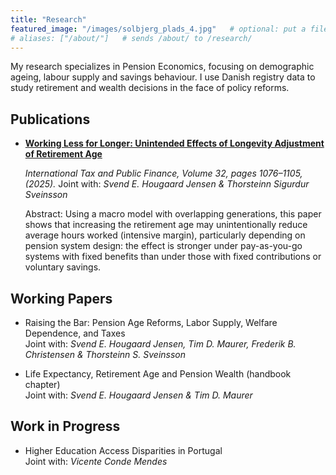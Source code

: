 ```yaml
---
title: "Research"
featured_image: "/images/solbjerg_plads_4.jpg"   # optional: put a file at static/images/hero.jpg
# aliases: ["/about/"]   # sends /about/ to /research/
---
```

<div class="tl">
<!-- Markdown content -->

My research specializes in Pension Economics, focusing on demographic ageing, labour supply and savings behaviour. I use Danish registry data to study retirement and wealth decisions in the face of policy reforms.

## Publications

- [**Working Less for Longer: Unintended Effects of Longevity Adjustment of Retirement Age**](https://link.springer.com/article/10.1007/s10797-024-09862-9) 

  *International Tax and Public Finance, Volume 32, pages 1076–1105, (2025).* 
  Joint with: *Svend E. Hougaard Jensen & Thorsteinn Sigurdur Sveinsson*

  
  Abstract: Using a macro model with overlapping generations, this paper shows that increasing the retirement age may unintentionally reduce average hours worked (intensive margin), particularly depending on pension system design: the effect is stronger under pay-as-you-go systems with fixed benefits than under those with fixed contributions or voluntary savings.

## Working Papers

- Raising the Bar: Pension Age Reforms, Labor Supply, Welfare Dependence, and Taxes  
  Joint with: *Svend E. Hougaard Jensen, Tim D. Maurer, Frederik B. Christensen & Thorsteinn S. Sveinsson*

- Life Expectancy, Retirement Age and Pension Wealth (handbook chapter)  
  Joint with: *Svend E. Hougaard Jensen & Tim D. Maurer*

## Work in Progress

- Higher Education Access Disparities in Portugal  
  Joint with: *Vicente Conde Mendes* 

</div>
